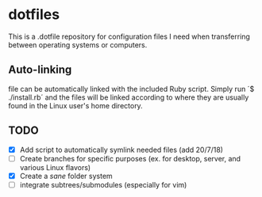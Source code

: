 # dotfiles

This is a .dotfile repository for configuration files I need when transferring between operating systems or computers.

## Auto-linking

file can be automatically linked with the included Ruby script. Simply run ´$ ./install.rb´ and the files will be linked according to where they are usually found in the Linux user's home directory.

## TODO

- [x] Add script to automatically symlink needed files (add 20/7/18)
- [ ] Create branches for specific purposes (ex. for desktop, server, and various Linux flavors)
- [x] Create a *sane* folder system
- [ ] integrate subtrees/submodules (especially for vim)
